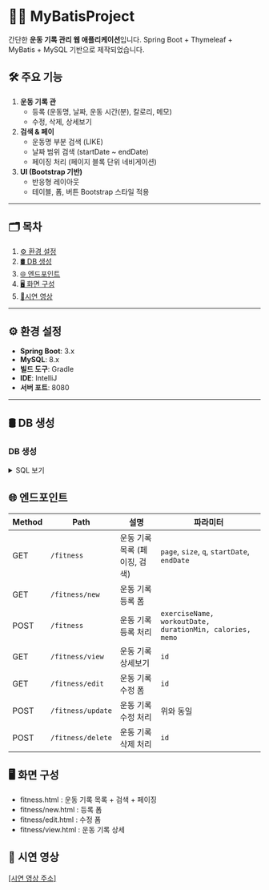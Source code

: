 # 🏋️‍♀️ MyBatisProject

간단한 **운동 기록 관리 웹 애플리케이션**입니다.
Spring Boot + Thymeleaf + MyBatis + MySQL 기반으로 제작되었습니다.


## 🛠 주요 기능

1. **운동 기록 관**  
   - 등록 (운동명, 날짜, 운동 시간(분), 칼로리, 메모)
   - 수정, 삭제, 상세보기
2. **검색 & 페이**  
   - 운동명 부분 검색 (LIKE)
   - 날짜 범위 검색 (startDate ~ endDate)
   - 페이징 처리 (페이지 블록 단위 네비게이션)
3. **UI (Bootstrap 기반)**  
   - 반응형 레이아웃
   - 테이블, 폼, 버튼 Bootstrap 스타일 적용
---

## 🗂 목차
1. [⚙ 환경 설정](#-환경-설정)
2. [🛢 DB 생성](#-db-생성)
3. [🌐 엔드포인트](#-엔드포인트)
4. [🖥 화면 구성](#-화면-구성)
5. [🎥시연 영상](#-시연-영상)

---

## ⚙ 환경 설정
- **Spring Boot**: 3.x
- **MySQL**: 8.x
- **빌드 도구**: Gradle
- **IDE**: IntelliJ
- **서버 포트**: 8080  

---

## 🛢 DB 생성 

### DB 생성
<details><summary>SQL 보기</summary>

```sql
CREATE DATABASE fitnesstracker;
USE fitnesstracker;

CREATE TABLE workout (
  id INT AUTO_INCREMENT PRIMARY KEY,
  exercise_name VARCHAR(255) NOT NULL,
  workout_date DATE NOT NULL,
  duration_min INT,
  calories INT,
  memo TEXT,
  created_at TIMESTAMP DEFAULT CURRENT_TIMESTAMP
);

-- 인덱스 추천
CREATE INDEX idx_exercise_name ON workout(exercise_name);
CREATE INDEX idx_workout_date ON workout(workout_date);

```
</details>


## 🌐 엔드포인트
| Method | Path              | 설명                 | 파라미터                                                     |
| ------ | ----------------- | ------------------ | -------------------------------------------------------- |
| GET    | `/fitness`        | 운동 기록 목록 (페이징, 검색) | `page`, `size`, `q`, `startDate`, `endDate`              |
| GET    | `/fitness/new`    | 운동 기록 등록 폼         |                                                          |
| POST   | `/fitness`        | 운동 기록 등록 처리        | `exerciseName, workoutDate, durationMin, calories, memo` |
| GET    | `/fitness/view`   | 운동 기록 상세보기         | `id`                                                     |
| GET    | `/fitness/edit`   | 운동 기록 수정 폼         | `id`                                                     |
| POST   | `/fitness/update` | 운동 기록 수정 처리        | 위와 동일                                                    |
| POST   | `/fitness/delete` | 운동 기록 삭제 처리        | `id`                                                     |


## 🖥 화면 구성
- fitness.html : 운동 기록 목록 + 검색 + 페이징
- fitness/new.html : 등록 폼
- fitness/edit.html : 수정 폼
- fitness/view.html : 운동 기록 상세

## 🎥 시연 영상

[[시연 영상 주소]](시연영상.mp4)

